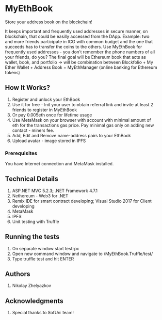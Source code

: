  <h1>MyEthBook</h1>
 
<p>Store your address book on the blockchain!</p>

<p>It keeps important and frequently used addresses in secure manner, on blockchain, that could be easilly accessed from the DApp. Example: two and more friends participate in ICO with common budget and the one that succeeds has to transfer the coins to the others. Use MyEthBook for frequently used addresses - you don't remember the phone numbers of all your friends, do you? The final goal will be Ethereum book that acts as wallet, book, and portfolio -> will be combination between Blockfolio + My Ether Wallet + Address Book = MyEthManager (online banking for Ethereum tokens)</p>

<h2>How It Works?</h2>
<p>
<ol>
<li>Register and unlock your EthBook</li>
<li>Use it for free - Init your user to obtain referral link and invite at least 2 friends to register in MyEthBook</li>
<li>Or pay 0.005eth once for lifetime usage</li>
<li>Use MetaMask on your browser with account with minimal amount of eth for the transactions gas price. Pay minimal gas only on adding new contact - miners fee.</li>
<li>Add, Edit and Remove name-address pairs to your EthBook</li>
<li>Upload avatar - image stored in IPFS</li>
</ol>
</p>

<h3>Prerequisites</h2>
<p>
You have Internet connection and MetaMask installed.
</p>


<h2>Technical Details</h2>
<p>
<ol>
<li>ASP.NET MVC 5.2.3; .NET Framework 4.7.1</li>
<li>Nethereum - Web3 for .NET</li>
<li>Remix IDE for smart contract developing; Visual Studio 2017 for Client developing</li>
<li>MetaMask</li>
<li>IPFS</li>
<li>Unit testing with Truffle</li>
</ol>
</p>

<h2>Running the tests</h2>
<p>
<ol>
<li>On separate window start testrpc</li>
<li>Open new command window and navigate to /MyEthBook.Truffle/test/</li>
<li>Type truffle test and hit ENTER</li>
</ol>
</p>

<h2>Authors</h2>
<p>
<ol>
<li>Nikolay Zhelyazkov</li>
</ol>
</p>


<h2>Acknowledgments</h2>
<p>
<ol>
<li>Special thanks to SofUni team!</li>
</ol>
</p>